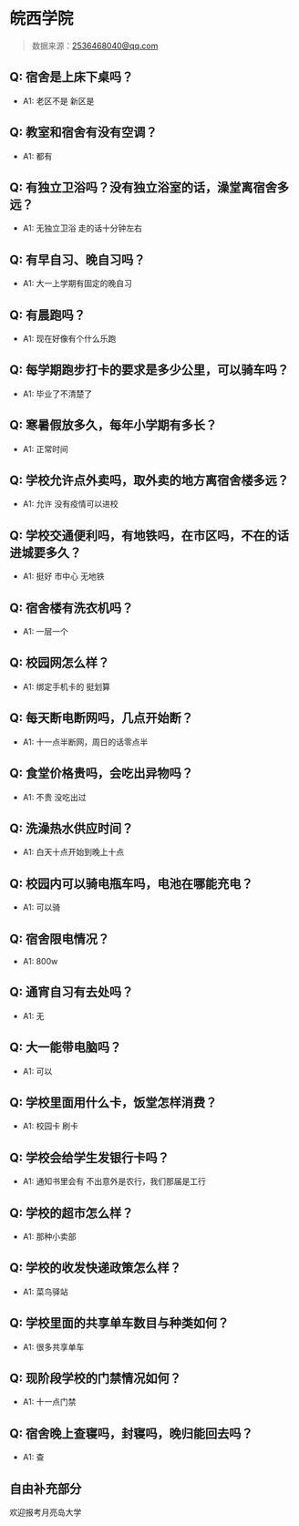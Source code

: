 # 皖西学院

> 数据来源：2536468040@qq.com

## Q: 宿舍是上床下桌吗？

- A1: 老区不是 新区是

## Q: 教室和宿舍有没有空调？

- A1: 都有

## Q: 有独立卫浴吗？没有独立浴室的话，澡堂离宿舍多远？

- A1: 无独立卫浴 走的话十分钟左右

## Q: 有早自习、晚自习吗？

- A1: 大一上学期有固定的晚自习

## Q: 有晨跑吗？

- A1: 现在好像有个什么乐跑

## Q: 每学期跑步打卡的要求是多少公里，可以骑车吗？

- A1: 毕业了不清楚了

## Q: 寒暑假放多久，每年小学期有多长？

- A1: 正常时间

## Q: 学校允许点外卖吗，取外卖的地方离宿舍楼多远？

- A1: 允许 没有疫情可以进校

## Q: 学校交通便利吗，有地铁吗，在市区吗，不在的话进城要多久？

- A1: 挺好 市中心 无地铁

## Q: 宿舍楼有洗衣机吗？

- A1: 一层一个

## Q: 校园网怎么样？

- A1: 绑定手机卡的 挺划算

## Q: 每天断电断网吗，几点开始断？

- A1: 十一点半断网，周日的话零点半

## Q: 食堂价格贵吗，会吃出异物吗？

- A1: 不贵 没吃出过

## Q: 洗澡热水供应时间？

- A1: 白天十点开始到晚上十点

## Q: 校园内可以骑电瓶车吗，电池在哪能充电？

- A1: 可以骑

## Q: 宿舍限电情况？

- A1: 800w

## Q: 通宵自习有去处吗？

- A1: 无

## Q: 大一能带电脑吗？

- A1: 可以

## Q: 学校里面用什么卡，饭堂怎样消费？

- A1: 校园卡 刷卡

## Q: 学校会给学生发银行卡吗？

- A1: 通知书里会有 不出意外是农行，我们那届是工行

## Q: 学校的超市怎么样？

- A1: 那种小卖部

## Q: 学校的收发快递政策怎么样？

- A1: 菜鸟驿站

## Q: 学校里面的共享单车数目与种类如何？

- A1: 很多共享单车

## Q: 现阶段学校的门禁情况如何？

- A1: 十一点门禁

## Q: 宿舍晚上查寝吗，封寝吗，晚归能回去吗？

- A1: 查

## 自由补充部分

欢迎报考月亮岛大学